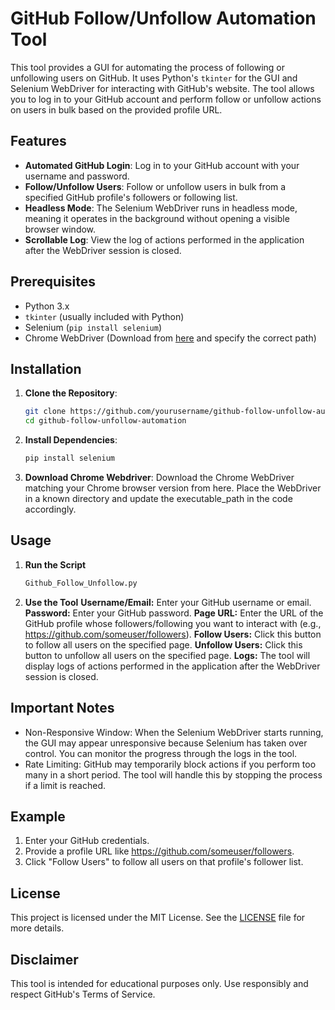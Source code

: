 # GitHub Follow/Unfollow Automation Tool

This tool provides a GUI for automating the process of following or unfollowing users on GitHub. It uses Python's `tkinter` for the GUI and Selenium WebDriver for interacting with GitHub's website. The tool allows you to log in to your GitHub account and perform follow or unfollow actions on users in bulk based on the provided profile URL.

## Features

- **Automated GitHub Login**: Log in to your GitHub account with your username and password.
- **Follow/Unfollow Users**: Follow or unfollow users in bulk from a specified GitHub profile's followers or following list.
- **Headless Mode**: The Selenium WebDriver runs in headless mode, meaning it operates in the background without opening a visible browser window.
- **Scrollable Log**: View the log of actions performed in the application after the WebDriver session is closed.

## Prerequisites

- Python 3.x
- `tkinter` (usually included with Python)
- Selenium (`pip install selenium`)
- Chrome WebDriver (Download from [here](https://sites.google.com/chromium.org/driver/) and specify the correct path)

## Installation

1. **Clone the Repository**:
   ```bash
   git clone https://github.com/yourusername/github-follow-unfollow-automation.git
   cd github-follow-unfollow-automation

2. **Install Dependencies**:
   ```bash
   pip install selenium

3. **Download Chrome Webdriver**:
   Download the Chrome WebDriver matching your Chrome browser version from here.
   Place the WebDriver in a known directory and update the executable_path in the code accordingly.

## Usage
1. **Run the Script**
   ```bash
   Github_Follow_Unfollow.py

3. **Use the Tool**
**Username/Email:** Enter your GitHub username or email.
**Password:** Enter your GitHub password.
**Page URL:** Enter the URL of the GitHub profile whose followers/following you want to interact with (e.g., https://github.com/someuser/followers).
**Follow Users:** Click this button to follow all users on the specified page.
**Unfollow Users:** Click this button to unfollow all users on the specified page.
**Logs:** The tool will display logs of actions performed in the application after the WebDriver session is closed.

## Important Notes
- Non-Responsive Window: When the Selenium WebDriver starts running, the GUI may appear unresponsive because Selenium has taken over control. You can monitor the progress through the logs in the tool.
- Rate Limiting: GitHub may temporarily block actions if you perform too many in a short period. The tool will handle this by stopping the process if a limit is reached.

## Example
1. Enter your GitHub credentials.
2. Provide a profile URL like https://github.com/someuser/followers.
3. Click "Follow Users" to follow all users on that profile's follower list.

## License
This project is licensed under the MIT License. See the [LICENSE](LICENSE) file for more details.

## Disclaimer
This tool is intended for educational purposes only. Use responsibly and respect GitHub's Terms of Service.
